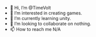 - 👋 Hi, I’m @TimeVolt
- 👀 I’m interested in creating games.
- 🌱 I’m currently learning unity.
- 💞️ I’m looking to collaborate on nothing.
- 📫 How to reach me N/A

<!---
TimeVolt/TimeVolt is a ✨ special ✨ repository because its `README.md` (this file) appears on your GitHub profile.
You can click the Preview link to take a look at your changes.
--->
